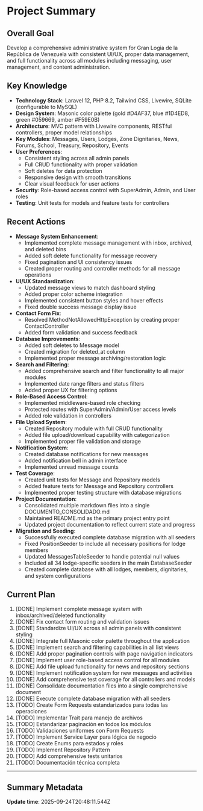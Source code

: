 # Project Summary

## Overall Goal
Develop a comprehensive administrative system for Gran Logia de la República de Venezuela with consistent UI/UX, proper data management, and full functionality across all modules including messaging, user management, and content administration.

## Key Knowledge
- **Technology Stack**: Laravel 12, PHP 8.2, Tailwind CSS, Livewire, SQLite (configurable to MySQL)
- **Design System**: Masonic color palette (gold #D4AF37, blue #1D4ED8, green #059669, amber #F59E0B)
- **Architecture**: MVC pattern with Livewire components, RESTful controllers, proper model relationships
- **Key Modules**: Messages, Users, Lodges, Zone Dignitaries, News, Forums, School, Treasury, Repository, Events
- **User Preferences**: 
  - Consistent styling across all admin panels
  - Full CRUD functionality with proper validation
  - Soft deletes for data protection
  - Responsive design with smooth transitions
  - Clear visual feedback for user actions
- **Security**: Role-based access control with SuperAdmin, Admin, and User roles
- **Testing**: Unit tests for models and feature tests for controllers

## Recent Actions
- **Message System Enhancement**: 
  - Implemented complete message management with inbox, archived, and deleted bins
  - Added soft delete functionality for message recovery
  - Fixed pagination and UI consistency issues
  - Created proper routing and controller methods for all message operations
- **UI/UX Standardization**: 
  - Updated message views to match dashboard styling
  - Added proper color scheme integration
  - Implemented consistent button styles and hover effects
  - Fixed double success message display issue
- **Contact Form Fix**: 
  - Resolved MethodNotAllowedHttpException by creating proper ContactController
  - Added form validation and success feedback
- **Database Improvements**: 
  - Added soft deletes to Message model
  - Created migration for deleted_at column
  - Implemented proper message archiving/restoration logic
- **Search and Filtering**: 
  - Added comprehensive search and filter functionality to all major modules
  - Implemented date range filters and status filters
  - Added proper UX for filtering options
- **Role-Based Access Control**: 
  - Implemented middleware-based role checking
  - Protected routes with SuperAdmin/Admin/User access levels
  - Added role validation in controllers
- **File Upload System**: 
  - Created Repository module with full CRUD functionality
  - Added file upload/download capability with categorization
  - Implemented proper file validation and storage
- **Notification System**: 
  - Created database notifications for new messages
  - Added notification bell in admin interface
  - Implemented unread message counts
- **Test Coverage**: 
  - Created unit tests for Message and Repository models
  - Added feature tests for Message and Repository controllers
  - Implemented proper testing structure with database migrations
- **Project Documentation**: 
  - Consolidated multiple markdown files into a single DOCUMENTO_CONSOLIDADO.md
  - Maintained README.md as the primary project entry point
  - Updated project documentation to reflect current state and progress
- **Migration and Seeding**: 
  - Successfully executed complete database migration with all seeders
  - Fixed PositionSeeder to include all necessary positions for lodge members
  - Updated MessagesTableSeeder to handle potential null values
  - Included all 34 lodge-specific seeders in the main DatabaseSeeder
  - Created complete database with all lodges, members, dignitaries, and system configurations

## Current Plan
1. [DONE] Implement complete message system with inbox/archived/deleted functionality
2. [DONE] Fix contact form routing and validation issues  
3. [DONE] Standardize UI/UX across all admin panels with consistent styling
4. [DONE] Integrate full Masonic color palette throughout the application
5. [DONE] Implement search and filtering capabilities in all list views
6. [DONE] Add proper pagination controls with page navigation indicators
7. [DONE] Implement user role-based access control for all modules
8. [DONE] Add file upload functionality for news and repository sections
9. [DONE] Implement notification system for new messages and activities
10. [DONE] Add comprehensive test coverage for all controllers and models
11. [DONE] Consolidate documentation files into a single comprehensive document
12. [DONE] Execute complete database migration with all seeders
13. [TODO] Create Form Requests estandarizados para todas las operaciones
14. [TODO] Implementar Trait para manejo de archivos
15. [TODO] Estandarizar paginación en todos los módulos
16. [TODO] Validaciones uniformes con Form Requests
17. [TODO] Implement Service Layer para lógica de negocio
18. [TODO] Create Enums para estados y roles
19. [TODO] Implement Repository Pattern
20. [TODO] Add comprehensive tests unitarios
21. [TODO] Documentación técnica completa

---

## Summary Metadata
**Update time**: 2025-09-24T20:48:11.544Z 
